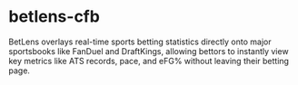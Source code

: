 # betlens-cfb
BetLens overlays real-time sports betting statistics directly onto major sportsbooks like FanDuel and DraftKings, allowing bettors to instantly view key metrics like ATS records, pace, and eFG% without leaving their betting page.


